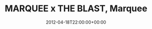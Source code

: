---
templateKey: event
guid: 089706be-6eab-11ea-99c5-002590d1d1b0
date: 2012-04-18T22:00:00+00:00
eventTime: '10pm'
title: MARQUEE x THE BLAST, Marquee
artist: MARQUEE x THE BLAST
city: Taipei
venue: Marquee
group: LEO37
url: https://www.facebook.com/events/192919127480761/
---